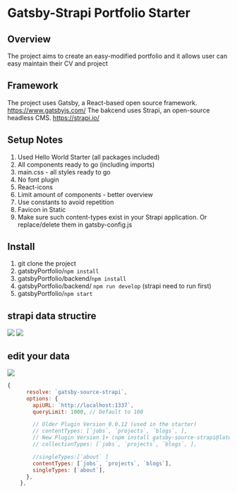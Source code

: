 # Gatsby-Strapi Portfolio Starter

## Overview

The project aims to create an easy-modified portfolio and it allows user can easy maintain their CV and project

## Framework

The project uses Gatsby, a React-based open source framework.
https://www.gatsbyjs.com/
The bakcend uses Strapi, an open-source headless CMS.
https://strapi.io/

## Setup Notes

1. Used Hello World Starter (all packages included)
2. All components ready to go (including imports)
3. main.css - all styles ready to go
4. No font plugin
5. React-icons
6. Limit amount of components - better overview
7. Use constants to avoid repetition
8. Favicon in Static
9. Make sure such content-types exist in your Strapi application. Or replace/delete them in gatsby-config.js

## Install

1. git clone the project
2. gatsbyPortfolio/`npm install`
3. gatsbyPortfolio/backend/`npm install`
4. gatsbyPortfolio/backend/ `npm run develop` (strapi need to run first)
5. gatsbyPortfolio/`npm start`

## strapi data structire

![](https://i.imgur.com/yTp8YhH.png)
![](https://i.imgur.com/hfzQD5A.png)

## edit your data

![](https://i.imgur.com/0lNZIjN.jpg)

```javascript
{
      resolve: `gatsby-source-strapi`,
      options: {
        apiURL: `http://localhost:1337`,
        queryLimit: 1000, // Default to 100

        // Older Plugin Version 0.0.12 (used in the starter)
        // contentTypes: [`jobs`, `projects`, `blogs`, ],
        // New Plugin Version 1+ (npm install gatsby-source-strapi@latest)
        // collectionTypes: [`jobs`, `projects`, `blogs`, ],

        //singleTypes:[`about` ]
        contentTypes: [`jobs`, `projects`, `blogs`],
        singleTypes: [`about`],
      },
    },
```
